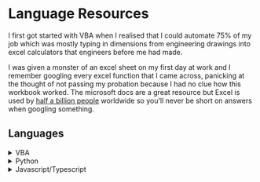 # Language Resources

I first got started with VBA when I realised that I could automate 75% of my job which was mostly typing in dimensions from engineering drawings into excel calculators that engineers before me had made.

I was given a monster of an excel sheet on my first day at work and I remember googling every excel function that I came across, panicking at the thought of not passing my probation because I had no clue how this workbook worked. The microsoft docs are a great resource but Excel is used by [half a billion people](https://www.google.com/search?q=excel+usage+statistics) worldwide so you'll never be short on answers when googling something.

## Languages

<details>
<summary>VBA</summary>

- [Excel Easy](https://www.excel-easy.com/vba.html) -
  I went through all 16 sections of the VBA section, but the other parts are great too.
- [Paul Kelly](https://excelmacromastery.com/vba-articles/) - If you develop long enough in VBA (sorry) this man will save your will to live multiple times a day
</details>

<details>
<summary>Python</summary>

### [Jose Portilla's Python Bootcamp](https://www.udemy.com/course/complete-python-bootcamp/)

Jose is a great teacher and taught me all the fundamentals of python - but it's taught all in jupyter notebooks which I wouldn't recommend to beginners. Most of my practice of programming came from replacing my excel usage at work with python but I limited myself to data analytics stuff and it took me a while before I started exploring other parts of python.

### [Corey Schafer](https://www.youtube.com/c/Coreyms)

Corey has a video on nearly every python topic, really helped understand OOP concepts in python and helped fill the gaps in my python knowledge due to overusing notebooks.

### [Arjan Codes](https://www.youtube.com/c/ArjanCodes)

Arjan's channel focuses on good software engineering practices, how to implement design patterns and avoid code smells.

### [James Murphy's MCoding](https://www.youtube.com/c/mCodingWithJamesMurphy)

Youtube is full of beginner tutorials and it's difficult to find more advanced topics in python: MCoding is one of the hidden gems where I've learnt a lot from.

</details>

<details>
<summary>Javascript/Typescript</summary>

### [Typescript Docs](https://www.typescriptlang.org/docs/)

I've mainly learnt by building stuff however this means I'm always using the docs as a reference and making use of the [typescript playground](https://www.typescriptlang.org/play) to try things out.

</details>
